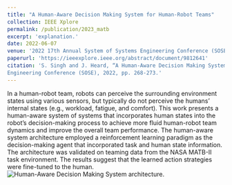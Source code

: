 ```yaml
---
title: "A Human-Aware Decision Making System for Human-Robot Teams"
collection: IEEE Xplore
permalink: /publication/2023_matb
excerpt: 'explanation.'
date: 2022-06-07
venue: '2022 17th Annual System of Systems Engineering Conference (SOSE)'
paperurl: 'https://ieeexplore.ieee.org/abstract/document/9812641'
citation: 'S. Singh and J. Heard, “A Human-Aware Decision Making System for Human-Robot Teams,” 2022 17th Annual System of Systems
Engineering Conference (SOSE), 2022, pp. 268-273.'
---
```

In a human-robot team, robots can perceive the surrounding environment states using various sensors, but typically do not perceive the humans’ internal states (e.g., workload, fatigue, and comfort). This work presents a human-aware system of systems that incorporates human states into the robot’s decision-making process to achieve more fluid human-robot team dynamics and improve the overall team performance. The human-aware system architecture employed a reinforcement learning paradigm as the decision-making agent that incorporated task and human state information. The architecture was validated on teaming data from the NASA MATB-II task environment. The results suggest that the learned action strategies were fine-tuned to the human.
![Human-Aware Decision Making System architecture.](\../images/RLagents.png)
